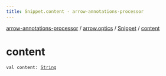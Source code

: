 ```yaml
---
title: Snippet.content - arrow-annotations-processor
---
```


[arrow-annotations-processor](../../index.html) / [arrow.optics](../index.html) / [Snippet](index.html) / [content](./content.html)

# content

`val content: `[`String`](https://kotlinlang.org/api/latest/jvm/stdlib/kotlin/-string/index.html)